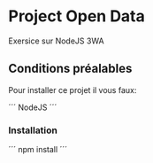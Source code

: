 # Project Open Data

Exersice sur NodeJS 3WA

## Conditions préalables

Pour installer ce projet il vous faux:

´´´
NodeJS
´´´

### Installation

´´´
npm install
´´´
